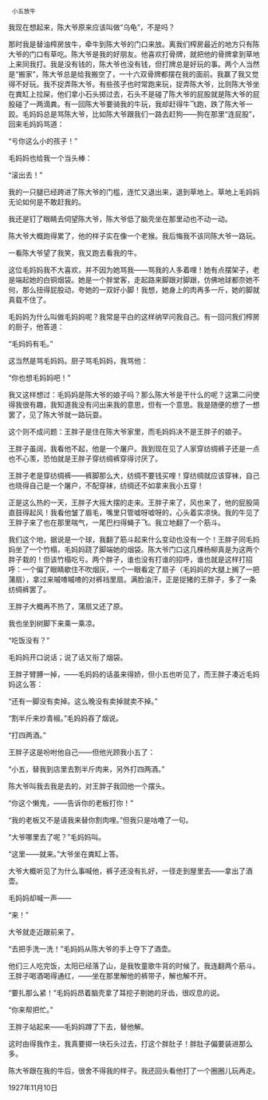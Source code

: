      小五放牛 

   我现在想起来，陈大爷原来应该叫做“乌龟”，不是吗？

   那时我是替油榨房放牛，牵牛到陈大爷的门口来放。离我们榨房最近的地方只有陈大爷的门口有草吃。陈大爷是我的好朋友。他喜欢打骨牌，就把他的骨牌拿到草地上来同我打。我是没有钱的，陈大爷也没有钱，但打牌总是好玩的事。两个人当然是“搬家”，陈大爷总是给我搬空了，一十六双骨牌都摆在我的面前。我赢了我又觉得不好玩。我不捉弄陈大爷。有些孩子也时常跑来玩，捉弄陈大爷，比则陈大爷坐在粪缸上拉屎，他们拿小石头掷过去，石头不是碰了陈大爷的屁股就是陈大爷的屁股碰了一两滴粪。有一回陈大爷要骑我的牛玩，我却赶得牛飞跑，跌了陈大爷一跤。毛妈妈总是骂陈大爷，比如陈大爷跟我们一路去赶狗——狗在那里“连屁股”，回来毛妈妈骂道：

   “亏你这么小的孩子！”

   毛妈妈也给我一个当头棒：

   “滚出去！”

   我的一只腿已经跨进了陈大爷的门槛，连忙又退出来，退到草地上。草地上毛妈妈无论如何是不敢赶我的。

   我还是钉了眼睛去伺望陈大爷，陈大爷低了脑壳坐在那里动也不动一动。

   陈大爷大概跑得累了，他的样子实在像一个老猴。我后悔我不该同陈大爷一路玩。

   一看陈大爷望了我笑，我又跑去看我的牛。

   这位毛妈妈我不大喜欢，并不因为她骂我——骂我的人多着哩！她有点摆架子，老是端起她的白铜烟袋。她是一个胖堂客，走起路来脚跟对脚跟，仿佛地球都奈她不何，那么扭得屁股动，夸她的一双好小脚！我想，她身上的肉再多一斤，她的脚就真载不住了。

   毛妈妈为什么叫做毛妈妈呢？我常是平白的这样纳罕问我自己。有一回问我们榨房的厨子，他答道：

   “毛妈妈有毛。”

   这当然是骂毛妈妈。厨子骂毛妈妈，我骂他：

   “你也想毛妈妈吧！”

   我又这样想过：毛妈妈是陈大爷的娘子吗？那么陈大爷是干什么的呢？这第二问使得我很有趣，我知道我没有问出来我的意思，但有一个意思。我是随便的想了一想罢了，见了陈大爷就一路玩耍。

   这个则不成问题：王胖子是住在陈大爷家里，而毛妈妈决不是王胖子的娘子。

   王胖子虽阔，我看他不起，他是一个屠户。我到现在见了人家穿纺绸裤子还是一点也不心羡，恐怕就是王胖子穿纺绸裤穿得讨厌了。

   王胖子老是穿纺绸裤——裤脚那么大，纺绸不要钱买哩！穿纺绸就应该穿袜，自己也晓得自己是一个屠户，不配穿袜，纺绸还不如拿来我小五穿！

   正是这么热的一天，王胖子大摇大摆的走来。王胖子来了，风也来了，他的屁股简直鼓得起风！我看他皱了眉毛，嘴里只管嘘呀嘘呀的，心头着实凉快。我的牛见了王胖子来了也在那里喘气，一尾巴扫得蝇子飞。我立地翻了一个筋斗。

   我们这个地，据说是一个球，我翻了筋斗起来什么变动也没有一个！王胖子同毛妈妈坐了一个竹榻，毛妈妈跷了脚端她的烟袋。陈大爷门口这几棵杨柳真是为这两个胖子栽的！但该竹榻吃亏。两个胖子，谁也没有打谁的招呼，谁也就是这样打招呼：一个偏了眼睛歇住不吹烟灰，一个一眼看定了扇子（毛妈妈的大腿上搁了一把蒲扇），拿过来嘁喳嘁喳的对裤裆里扇。满脸油汗，正是捉猪的王胖子，多了一条纺绸裤罢了。

   王胖子大概再不热了，蒲扇又还了原。

   我也坐到树脚下来乘一乘凉。

   “吃饭没有？”

   毛妈妈开口说话；说了话又衔了烟袋。

   王胖子臂膊一掉，——毛妈妈的话虽来得娇，但小五也听见了，而王胖子凑近毛妈妈这么答：

   “还有一脚没有卖掉。这么晚没有卖掉就卖不掉。”

   “割半斤来炒青椒。”毛妈妈吞了烟说。

   “打四两酒。”

   王胖子这是吩咐他自己——但他光顾我小五了：

   “小五，替我到店里去割半斤肉来，另外打四两酒。”

   陈大爷叫我去我是去的，对王胖子我回他一个摆头。

   “你这个懒鬼，——告诉你的老板打你！”

   “我的老板又不是请我来替你割肉哩。”但我只是咕噜了一句。

   “大爷哪里去了呢？”毛妈妈叫。

   “这里——就来。”大爷坐在粪缸上答。

   大爷大概听见了为什么事喊他，裤子还没有扎好，一径走到屋里去——拿出了酒壶。

   毛妈妈却喊一声——

   “来！”

   大爷就走近跟前来了。

   “去把手洗一洗！”毛妈妈从陈大爷的手上夺下了酒壶。

   他们三人吃完饭，太阳已经落了山，是我牧童歌牛背的时候了。我连翻两个筋斗。王胖子喝酒喝得通红，——坐在那里解他的裤带子，解也解不开。

   “要扎那么紧！”毛妈妈昂着脑壳拿了耳挖子剔她的牙齿，很叹息的说。

   “你来帮把忙。”

   王胖子站起来——毛妈妈蹲了下去，替他解。

   这时由得我作主，我真要掷一块石头过去，打这个胖肚子！胖肚子偏要装进那么多。

   陈大爷跟在我的牛后，很舍不得我的样子。我还回头看他打了一个圈圈儿玩再走。

   1927年11月10日  

